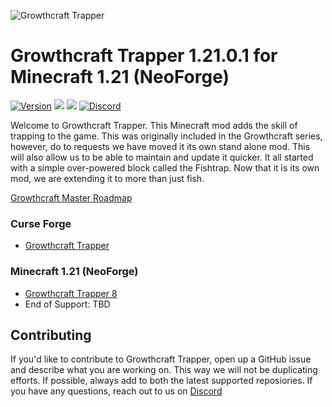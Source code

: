 ![Growthcraft Trapper](https://raw.githubusercontent.com/GrowthcraftCE/Growthcraft-Trapper/1.16/src/main/resources/growthcraft_fishtrap_logo.png)

# Growthcraft Trapper 1.21.0.1 for Minecraft 1.21 (NeoForge)

[![Version](https://img.shields.io/badge/Growthcraft-1.21.0.1-orange.svg)](https://github.com/GrowthcraftCE/Growthcraft-Trapper)
[![](http://cf.way2muchnoise.eu/versions/growthcraft-community-edition_latest.svg)](https://minecraft.curseforge.com/projects/growthcraft-community-edition/)
[![](http://cf.way2muchnoise.eu/short_growthcraft-community-edition.svg)](https://minecraft.curseforge.com/projects/growthcraft-community-edition/)
[![Discord](https://img.shields.io/discord/333690296334548994.svg?color=green)](https://discord.gg/Quh76Jn)

Welcome to Growthcraft Trapper. This Minecraft mod adds the skill of trapping to the game. This was originally included
in the Growthcraft series, however, do to requests we have moved it its own stand alone mod. This will also allow us to
be able to maintain and update it quicker. It all started with a simple over-powered block called the Fishtrap. Now that
it is its own mod, we are extending it to more than just fish.

[Growthcraft Master Roadmap](https://app.zenhub.com/workspaces/growthcraft-6043ce571b094900102f4ca6/board)

### Curse Forge

* [Growthcraft Trapper](https://www.curseforge.com/minecraft/mc-mods/growthcraft-trapper)

### Minecraft 1.21 (NeoForge)

* [Growthcraft Trapper 8](https://github.com/GrowthcraftCE/Growthcraft-Trapper/tree/1.21-neo)
* End of Support: TBD

## Contributing

If you'd like to contribute to Growthcraft Trapper, open up a GitHub issue and describe what you are working on. This
way we will not be duplicating efforts. If possible, always add to both the latest supported reposiories. If you have
any questions, reach out to us on [Discord](https://discord.com/channels/333690296334548994/333690296334548994)
